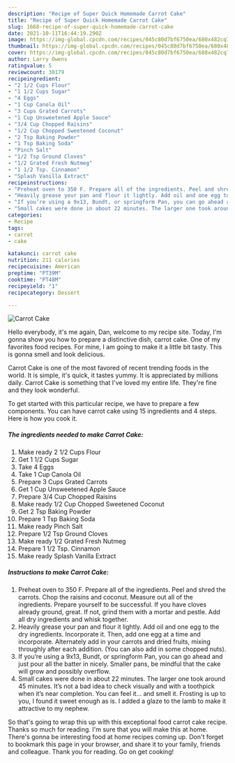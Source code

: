```yaml
---
description: "Recipe of Super Quick Homemade Carrot Cake"
title: "Recipe of Super Quick Homemade Carrot Cake"
slug: 1668-recipe-of-super-quick-homemade-carrot-cake
date: 2021-10-11T16:44:19.290Z
image: https://img-global.cpcdn.com/recipes/045c80d7bf6750ea/680x482cq70/carrot-cake-recipe-main-photo.jpg
thumbnail: https://img-global.cpcdn.com/recipes/045c80d7bf6750ea/680x482cq70/carrot-cake-recipe-main-photo.jpg
cover: https://img-global.cpcdn.com/recipes/045c80d7bf6750ea/680x482cq70/carrot-cake-recipe-main-photo.jpg
author: Larry Owens
ratingvalue: 5
reviewcount: 30179
recipeingredient:
- "2 1/2 Cups Flour"
- "1 1/2 Cups Sugar"
- "4 Eggs"
- "1 Cup Canola Oil"
- "3 Cups Grated Carrots"
- "1 Cup Unsweetened Apple Sauce"
- "3/4 Cup Chopped Raisins"
- "1/2 Cup Chopped Sweetened Coconut"
- "2 Tsp Baking Powder"
- "1 Tsp Baking Soda"
- "Pinch Salt"
- "1/2 Tsp Ground Cloves"
- "1/2 Grated Fresh Nutmeg"
- "1 1/2 Tsp. Cinnamon"
- "Splash Vanilla Extract"
recipeinstructions:
- "Preheat oven to 350 F. Prepare all of the ingredients. Peel and shred the carrots. Chop the raisins and coconut. Measure out all of the ingredients. Prepare yourself to be successful. If you have cloves already ground, great. If not, grind them with a mortar and pestle. Add all dry ingredients and whisk together."
- "Heavily grease your pan and flour it lightly. Add oil and one egg to the dry ingredients. Incorporate it. Then, add one egg at a time and incorporate. Alternately add in your carrots and dried fruits, mixing throughly after each addition. (You can also add in some chopped nuts)."
- "If you’re using a 9x13, Bundt, or springform Pan, you can go ahead and just pour all the batter in nicely. Smaller pans, be mindful that the cake will grow and possibly overflow."
- "Small cakes were done in about 22 minutes. The larger one took around 45 minutes. It’s not a bad idea to check visually and with a toothpick when it’s near completion. You can feel it... and smell it. Frosting is up to you, I found it sweet enough as is. I added a glaze to the lamb to make it attractive to my nephew."
categories:
- Recipe
tags:
- carrot
- cake

katakunci: carrot cake 
nutrition: 211 calories
recipecuisine: American
preptime: "PT39M"
cooktime: "PT48M"
recipeyield: "1"
recipecategory: Dessert

---
```



![Carrot Cake](https://img-global.cpcdn.com/recipes/045c80d7bf6750ea/680x482cq70/carrot-cake-recipe-main-photo.jpg)

Hello everybody, it's me again, Dan, welcome to my recipe site. Today, I'm gonna show you how to prepare a distinctive dish, carrot cake. One of my favorites food recipes. For mine, I am going to make it a little bit tasty. This is gonna smell and look delicious.

Carrot Cake is one of the most favored of recent trending foods in the world. It is simple, it's quick, it tastes yummy. It is appreciated by millions daily. Carrot Cake is something that I've loved my entire life. They're fine and they look wonderful.




To get started with this particular recipe, we have to prepare a few components. You can have carrot cake using 15 ingredients and 4 steps. Here is how you cook it.

<!--inarticleads1-->

##### The ingredients needed to make Carrot Cake:

1. Make ready 2 1/2 Cups Flour
1. Get 1 1/2 Cups Sugar
1. Take 4 Eggs
1. Take 1 Cup Canola Oil
1. Prepare 3 Cups Grated Carrots
1. Get 1 Cup Unsweetened Apple Sauce
1. Prepare 3/4 Cup Chopped Raisins
1. Make ready 1/2 Cup Chopped Sweetened Coconut
1. Get 2 Tsp Baking Powder
1. Prepare 1 Tsp Baking Soda
1. Make ready Pinch Salt
1. Prepare 1/2 Tsp Ground Cloves
1. Make ready 1/2 Grated Fresh Nutmeg
1. Prepare 1 1/2 Tsp. Cinnamon
1. Make ready Splash Vanilla Extract




<!--inarticleads2-->

##### Instructions to make Carrot Cake:

1. Preheat oven to 350 F. Prepare all of the ingredients. Peel and shred the carrots. Chop the raisins and coconut. Measure out all of the ingredients. Prepare yourself to be successful. If you have cloves already ground, great. If not, grind them with a mortar and pestle. Add all dry ingredients and whisk together.
1. Heavily grease your pan and flour it lightly. Add oil and one egg to the dry ingredients. Incorporate it. Then, add one egg at a time and incorporate. Alternately add in your carrots and dried fruits, mixing throughly after each addition. (You can also add in some chopped nuts).
1. If you’re using a 9x13, Bundt, or springform Pan, you can go ahead and just pour all the batter in nicely. Smaller pans, be mindful that the cake will grow and possibly overflow.
1. Small cakes were done in about 22 minutes. The larger one took around 45 minutes. It’s not a bad idea to check visually and with a toothpick when it’s near completion. You can feel it... and smell it. Frosting is up to you, I found it sweet enough as is. I added a glaze to the lamb to make it attractive to my nephew.




So that's going to wrap this up with this exceptional food carrot cake recipe. Thanks so much for reading. I'm sure that you will make this at home. There's gonna be interesting food at home recipes coming up. Don't forget to bookmark this page in your browser, and share it to your family, friends and colleague. Thank you for reading. Go on get cooking!

